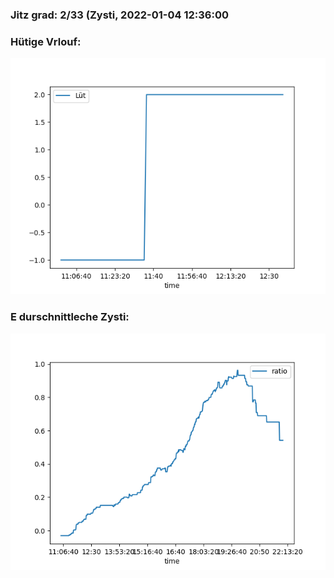 ### Jitz grad: 2/33 (Zysti, 2022-01-04 12:36:00

### Hütige Vrlouf:
![Graph](Today.png)

### E durschnittleche Zysti:
![Graph](Zysti.png)